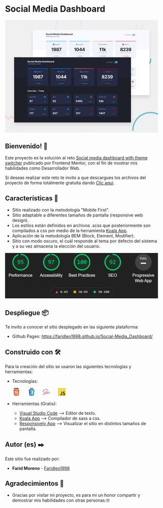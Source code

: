 # Social Media Dashboard

![Design preview for the Loopstudios landing page coding challenge](./design/desktop-preview.jpg)

## Bienvenido! 👋

Este proyecto es la solución al reto [Social media dashboard with theme switcher](https://www.frontendmentor.io/challenges/social-media-dashboard-with-theme-switcher-6oY8ozp_H) publicado por Frontend Mentor, con el fin de mostrar mis habilidades como Desarrollador Web.

Sí deseas realizar este reto te invito a que descargues los archivos del proyecto de forma totalmente gratuita dando [Clic aquí](https://www.frontendmentor.io).

## Características 📄

-   Sitio realizado con la metodología "Mobile First".
-   Sitio adaptable a diferentes tamaños de pantalla (responsive web design).
-   Los estilos están definidos en archivos .scss que posteriormente son compilados a css por medio de la herramienta [Koala App](http://koala-app.com/).
-   Aplicación de la metodología BEM (Block, Element, Modifier).
-   Sitio con modo oscuro, el cuál responde al tema por defecto del sistema y a su vez almacena la elección del usuario.

![](./images/performance.png)

## Despliegue 📦

Te invito a conocer el sitio desplegado en las siguiente plataforma:

-   Github Pages: https://faridleo1998.github.io/Social-Media_Dashboard/

## Construido con 🛠️

Para la creación del sitio se usaron las siguientes tecnologías y herramientas:

-   Tecnologías:

      <img vertical-align="left" alt="HTML5" title="HTML5" width="26px" src="https://raw.githubusercontent.com/github/explore/80688e429a7d4ef2fca1e82350fe8e3517d3494d/topics/html/html.png" style="max-width:100%;">
      <img vertical-align="left" alt="HTML5" title="CSS3" width="26px" style="margin-left:20px" src="https://raw.githubusercontent.com/github/explore/80688e429a7d4ef2fca1e82350fe8e3517d3494d/topics/css/css.png" style="max-width:100%;">
      <img vertical-align="left" alt="HTML5" title="SASS" width="26px" style="margin-left:20px" src="https://raw.githubusercontent.com/github/explore/80688e429a7d4ef2fca1e82350fe8e3517d3494d/topics/sass/sass.png" style="max-width:100%;">
      <img vertical-align="left" alt="HTML5" title="JavaScript" width="26px" style="margin-left:20px" src="https://raw.githubusercontent.com/github/explore/80688e429a7d4ef2fca1e82350fe8e3517d3494d/topics/javascript/javascript.png" style="max-width:100%;">

-   Herramientas (Gratis):
    -   [Visual Studio Code](https://code.visualstudio.com/) --> Editor de texto.
    -   [Koala App](http://koala-app.com/) --> Compilador de sass a css.
    -   [Responsively App](https://responsively.app/) --> Visualizar el sitio en distintos tamaños de pantalla.
    <!-- Página para convertir jpg a webp -->

## Autor (es) ✒️

Este sitio fue realizado por:

-   **Farid Moreno** - [Faridleo1998](https://github.com/Faridleo1998)

<!-- También puedes mirar la lista de todos los [contribuyentes](https://github.com/your/project/contributors) quíenes han participado en este proyecto.
 -->

## Agradecimientos 🎁

-   Gracias por visitar mi proyecto, es para mi un honor compartir y demostrar mis habilidades con otras personas.🤓
<!-- * Invita una cerveza 🍺 o un café ☕ a alguien del equipo.
-   etc. -->
